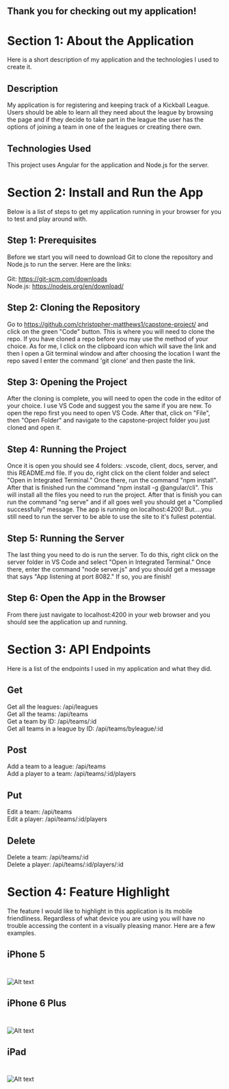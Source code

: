 ## Thank you for checking out my application!

# Section 1: About the Application

Here is a short description of my application and the technologies I used to create it.

## Description

My application is for registering and keeping track of a Kickball League. Users should be able to learn all they need about the league by browsing the page and if they decide to take part in the league the user has the options of joining a team in one of the leagues or creating there own.

## Technologies Used

This project uses Angular for the application and Node.js for the server.

# Section 2: Install and Run the App

Below is a list of steps to get my application running in your browser for you to test and play around with.

## Step 1: Prerequisites

Before we start you will need to download Git to clone the repository and Node.js to run the server. Here are the links:<br><br>
Git: https://git-scm.com/downloads<br>
Node.js: https://nodejs.org/en/download/

## Step 2: Cloning the Repository

Go to https://github.com/christopher-matthews1/capstone-project/ and click on the green "Code" button. This is where you will need to clone the repo. If you have cloned a repo before you may use the method of your choice. As for me, I click on the clipboard icon which will save the link and then I open a Git terminal window and after choosing the location I want the repo saved I enter the command 'git clone' and then paste the link.

## Step 3: Opening the Project

After the cloning is complete, you will need to open the code in the editor of your choice. I use VS Code and suggest you the same if you are new. To open the repo first you need to open VS Code. After that, click on "File", then "Open Folder" and navigate to the capstone-project folder you just cloned and open it.

## Step 4: Running the Project

Once it is open you should see 4 folders: .vscode, client, docs, server, and this README.md file. If you do, right click on the client folder and select "Open in Integrated Terminal." Once there, run the command "npm install". After that is finished run the command "npm install -g @angular/cli". This will install all the files you need to run the project. After that is finish you can run the command "ng serve" and if all goes well you should get a "Complied successfully" message. The app is running on localhost:4200! But....you still need to run the server to be able to use the site to it's fullest potential.

## Step 5: Running the Server

The last thing you need to do is run the server. To do this, right click on the server folder in VS Code and select "Open in Integrated Terminal." Once there, enter the command "node server.js" and you should get a message that says "App listening at port 8082." If so, you are finish!

## Step 6: Open the App in the Browser

From there just navigate to localhost:4200 in your web browser and you should see the application up and running.

# Section 3: API Endpoints

Here is a list of the endpoints I used in my application and what they did.

## Get

Get all the leagues: /api/leagues <br>
Get all the teams: /api/teams <br>
Get a team by ID: /api/teams/:id <br>
Get all teams in a league by ID: /api/teams/byleague/:id <br>

## Post

Add a team to a league: /api/teams <br>
Add a player to a team: /api/teams/:id/players <br>

## Put

Edit a team: /api/teams <br>
Edit a player: /api/teams/:id/players <br>

## Delete

Delete a team: /api/teams/:id <br>
Delete a player: /api/teams/:id/players/:id <br>

# Section 4: Feature Highlight

The feature I would like to highlight in this application is its mobile friendliness. Regardless of what device you are using you will have no trouble accessing the content in a visually pleasing manor. Here are a few examples.

## iPhone 5 <br><br>
![Alt text](client/src/assets/images/readme-photos/iphone5.PNG?raw=true "Optional Title") <br>
## iPhone 6 Plus <br><br>
![Alt text](client/src/assets/images/readme-photos/iphone6.PNG?raw=true "Optional Title") <br>
## iPad <br><br>
![Alt text](client/src/assets/images/readme-photos/ipad.PNG?raw=true "Optional Title") <br>
